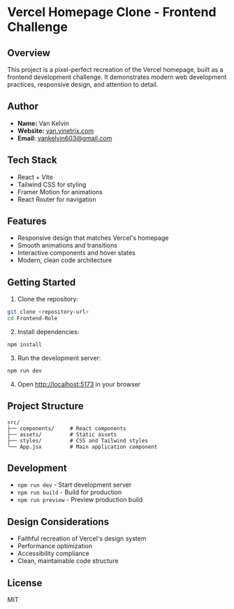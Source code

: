 # Vercel Homepage Clone - Frontend Challenge

## Overview
This project is a pixel-perfect recreation of the Vercel homepage, built as a frontend development challenge. It demonstrates modern web development practices, responsive design, and attention to detail.

## Author
- **Name:** Van Kelvin
- **Website:** [van.vinetrix.com](https://van.vinetrix.com)
- **Email:** vankelvin603@gmail.com

## Tech Stack
- React + Vite
- Tailwind CSS for styling
- Framer Motion for animations
- React Router for navigation

## Features
- Responsive design that matches Vercel's homepage
- Smooth animations and transitions
- Interactive components and hover states
- Modern, clean code architecture

## Getting Started

1. Clone the repository:
```bash
git clone <repository-url>
cd Frontend-Role
```

2. Install dependencies:
```bash
npm install
```

3. Run the development server:
```bash
npm run dev
```

4. Open [http://localhost:5173](http://localhost:5173) in your browser

## Project Structure
```
src/
├── components/     # React components
├── assets/         # Static assets
├── styles/         # CSS and Tailwind styles
└── App.jsx         # Main application component
```

## Development
- `npm run dev` - Start development server
- `npm run build` - Build for production
- `npm run preview` - Preview production build

## Design Considerations
- Faithful recreation of Vercel's design system
- Performance optimization
- Accessibility compliance
- Clean, maintainable code structure

## License
MIT

